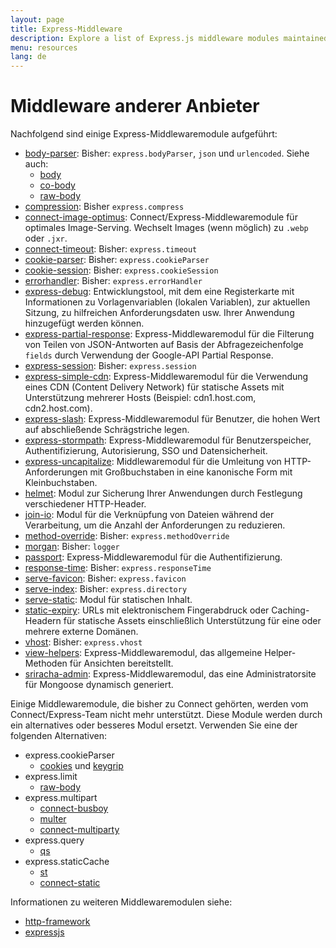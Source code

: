 ```yaml
---
layout: page
title: Express-Middleware
description: Explore a list of Express.js middleware modules maintained by the Express team and the community, including built-in middleware and popular third-party modules.
menu: resources
lang: de
---
```


# Middleware anderer Anbieter

Nachfolgend sind einige Express-Middlewaremodule aufgeführt:

  - [body-parser](https://github.com/expressjs/body-parser): Bisher: `express.bodyParser`, `json` und `urlencoded`.
  Siehe auch:
    - [body](https://github.com/raynos/body)
    - [co-body](https://github.com/visionmedia/co-body)
    - [raw-body](https://github.com/stream-utils/raw-body)
  - [compression](https://github.com/expressjs/compression): Bisher `express.compress`
  - [connect-image-optimus](https://github.com/msemenistyi/connect-image-optimus): Connect/Express-Middlewaremodule für optimales Image-Serving. Wechselt Images (wenn möglich) zu `.webp` oder `.jxr`.
  - [connect-timeout](https://github.com/expressjs/timeout): Bisher: `express.timeout`
  - [cookie-parser](https://github.com/expressjs/cookie-parser): Bisher: `express.cookieParser`
  - [cookie-session](https://github.com/expressjs/cookie-session): Bisher: `express.cookieSession`
  - [errorhandler](https://github.com/expressjs/errorhandler): Bisher: `express.errorHandler`
  - [express-debug](https://github.com/devoidfury/express-debug): Entwicklungstool, mit dem eine Registerkarte mit Informationen zu Vorlagenvariablen (lokalen Variablen), zur aktuellen Sitzung, zu hilfreichen Anforderungsdaten usw. Ihrer Anwendung hinzugefügt werden können.
  - [express-partial-response](https://github.com/nemtsov/express-partial-response): Express-Middlewaremodul für die Filterung von Teilen von JSON-Antworten auf Basis der Abfragezeichenfolge `fields` durch Verwendung der Google-API Partial Response.
  - [express-session](https://github.com/expressjs/session): Bisher: `express.session`
  - [express-simple-cdn](https://github.com/jamiesteven/express-simple-cdn): Express-Middlewaremodul für die Verwendung eines CDN (Content Delivery Network) für statische Assets mit Unterstützung mehrerer Hosts (Beispiel: cdn1.host.com, cdn2.host.com).
  - [express-slash](https://github.com/ericf/express-slash): Express-Middlewaremodul für Benutzer, die hohen Wert auf abschließende Schrägstriche legen.
  - [express-stormpath](https://github.com/stormpath/stormpath-express): Express-Middlewaremodul für Benutzerspeicher, Authentifizierung, Autorisierung, SSO und Datensicherheit.
  - [express-uncapitalize](https://github.com/jamiesteven/express-uncapitalize): Middlewaremodul für die Umleitung von HTTP-Anforderungen mit Großbuchstaben in eine kanonische Form mit Kleinbuchstaben.
  - [helmet](https://github.com/helmetjs/helmet): Modul zur Sicherung Ihrer Anwendungen durch Festlegung verschiedener HTTP-Header.
  - [join-io](https://github.com/coderaiser/join-io "join-io"): Modul für die Verknüpfung von Dateien während der Verarbeitung, um die Anzahl der Anforderungen zu reduzieren.
  - [method-override](https://github.com/expressjs/method-override): Bisher: `express.methodOverride`
  - [morgan](https://github.com/expressjs/morgan): Bisher: `logger`
  - [passport](https://github.com/jaredhanson/passport): Express-Middlewaremodul für die Authentifizierung.
  - [response-time](https://github.com/expressjs/response-time): Bisher: `express.responseTime`
  - [serve-favicon](https://github.com/expressjs/serve-favicon): Bisher: `express.favicon`
  - [serve-index](https://github.com/expressjs/serve-index): Bisher: `express.directory`
  - [serve-static](https://github.com/expressjs/serve-static): Modul für statischen Inhalt.
  - [static-expiry](https://github.com/paulwalker/connect-static-expiry): URLs mit elektronischem Fingerabdruck oder Caching-Headern für statische Assets einschließlich Unterstützung für eine oder mehrere externe Domänen.
  - [vhost](https://github.com/expressjs/vhost): Bisher: `express.vhost`
  - [view-helpers](https://github.com/madhums/node-view-helpers): Express-Middlewaremodul, das allgemeine Helper-Methoden für Ansichten bereitstellt.
  - [sriracha-admin](https://github.com/hdngr/siracha): Express-Middlewaremodul, das eine Administratorsite für Mongoose dynamisch generiert.

Einige Middlewaremodule, die bisher zu Connect gehörten, werden vom Connect/Express-Team nicht mehr unterstützt. Diese Module werden durch ein alternatives oder besseres Modul ersetzt. Verwenden Sie eine der folgenden Alternativen:

  - express.cookieParser
    - [cookies](https://github.com/jed/cookies) und [keygrip](https://github.com/jed/keygrip)
  - express.limit
    - [raw-body](https://github.com/stream-utils/raw-body)
  - express.multipart
    - [connect-busboy](https://github.com/mscdex/connect-busboy)
    - [multer](https://github.com/expressjs/multer)
    - [connect-multiparty](https://github.com/superjoe30/connect-multiparty)
  - express.query
    - [qs](https://github.com/visionmedia/node-querystring)
  - express.staticCache
    - [st](https://github.com/isaacs/st)
    - [connect-static](https://github.com/andrewrk/connect-static)

Informationen zu weiteren Middlewaremodulen siehe:

 - [http-framework](https://github.com/Raynos/http-framework/wiki/Modules)
 - [expressjs](https://github.com/expressjs)
